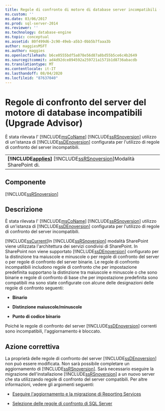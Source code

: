 ```yaml
---
title: Regole di confronto di motore di database server incompatibili (preparazione aggiornamento) | Microsoft Docs
ms.custom: ''
ms.date: 03/06/2017
ms.prod: sql-server-2014
ms.reviewer: ''
ms.technology: database-engine
ms.topic: conceptual
ms.assetid: 80f499d6-2c90-49eb-a5b3-0bb5b7faaa3b
author: maggiesMSFT
ms.author: maggies
ms.openlocfilehash: b6ce0555bdf5a878e56d87a8bd55b5ce6c4b2649
ms.sourcegitcommit: ad4d92dce894592a259721a1571b1d8736abacdb
ms.translationtype: MT
ms.contentlocale: it-IT
ms.lasthandoff: 08/04/2020
ms.locfileid: "87637040"
---
```

# <a name="incompatible-database-engine-server-collation-upgrade-advisor"></a>Regole di confronto del server del motore di database incompatibili (Upgrade Advisor)
  È stata rilevata l' [!INCLUDE[msCoName](../../includes/msconame-md.md)] [!INCLUDE[ssRSnoversion](../../includes/ssrsnoversion-md.md)] utilizzo di un'istanza di [!INCLUDE[ssDEnoversion](../../includes/ssdenoversion-md.md)] configurata per l'utilizzo di regole di confronto del server incompatibili.  
  
||  
|-|  
|**[!INCLUDE[applies](../../includes/applies-md.md)]**  [!INCLUDE[ssRSnoversion](../../includes/ssrsnoversion-md.md)]Modalità SharePoint di.|  
  
## <a name="component"></a>Componente  
 [!INCLUDE[ssRSnoversion](../../includes/ssrsnoversion-md.md)]  
  
## <a name="description"></a>Descrizione  
 È stata rilevata l' [!INCLUDE[msCoName](../../includes/msconame-md.md)] [!INCLUDE[ssRSnoversion](../../includes/ssrsnoversion-md.md)] utilizzo di un'istanza di [!INCLUDE[ssDEnoversion](../../includes/ssdenoversion-md.md)] configurata per l'utilizzo di regole di confronto del server incompatibili.  
  
 [!INCLUDE[ssCurrent](../../includes/sscurrent-md.md)]In [!INCLUDE[ssRSnoversion](../../includes/ssrsnoversion-md.md)] modalità SharePoint viene utilizzata l'architettura dei servizi condivisi di SharePoint. In SharePoint non viene supportato [!INCLUDE[ssDEnoversion](../../includes/ssdenoversion-md.md)] configurato per la distinzione tra maiuscole e minuscole o per regole di confronto del server o per regole di confronto del server binarie. Le regole di confronto incompatibili includono regole di confronto che per impostazione predefinita supportano la distinzione tra maiuscole e minuscole o che sono binarie e regole di confronto di base che per impostazione predefinita sono compatibili ma sono state configurate con alcune delle designazioni delle regole di confronto seguenti:  
  
-   **Binario**  
  
-   **Distinzione maiuscole/minuscole**  
  
-   **Punto di codice binario**  
  
 Poiché le regole di confronto del server [!INCLUDE[ssDEnoversion](../../includes/ssdenoversion-md.md)] correnti sono incompatibili, l'aggiornamento è bloccato.  
  
## <a name="corrective-action"></a>Azione correttiva  
 La proprietà delle regole di confronto del server [!INCLUDE[ssDEnoversion](../../includes/ssdenoversion-md.md)] non può essere modificata. Non sarà possibile completare un aggiornamento di [!INCLUDE[ssRSnoversion](../../includes/ssrsnoversion-md.md)]. Sarà necessario eseguire la migrazione dell'installazione [!INCLUDE[ssRSnoversion](../../includes/ssrsnoversion-md.md)] a un nuovo server che sta utilizzando regole di confronto del server compatibili. Per altre informazioni, vedere gli argomenti seguenti:  
  
-   [Eseguire l'aggiornamento e la migrazione di Reporting Services](https://go.microsoft.com/fwlink/?LinkId=233227)  
  
-   [Selezione delle regole di confronto di SQL Server](https://go.microsoft.com/fwlink/?LinkId=233226)  
  
  
